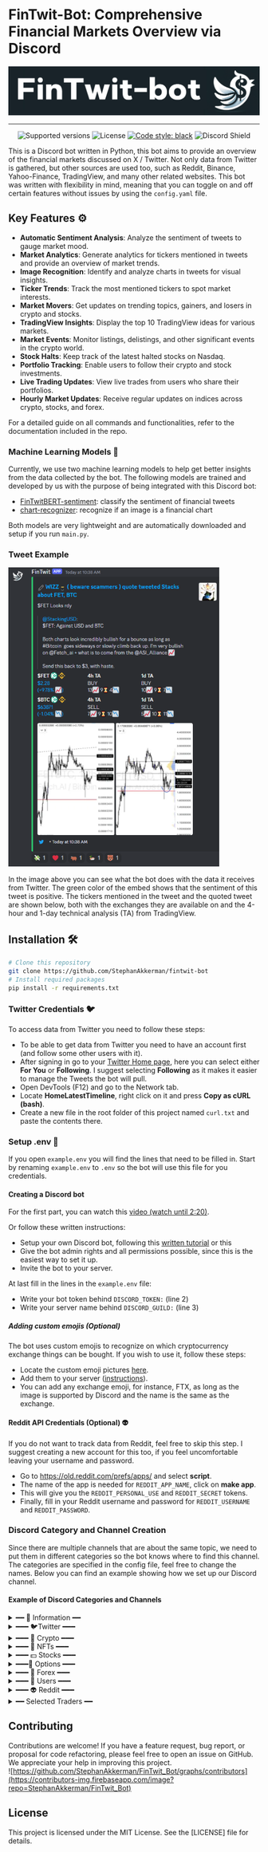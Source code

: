 # FinTwit-Bot: Comprehensive Financial Markets Overview via Discord

![FinTwit-Bot Banner](img/logo/fintwit-banner.png)

---

<p align="center">
  <img src="https://img.shields.io/badge/python-3.10-blue.svg" alt="Supported versions">
  <img src="https://img.shields.io/github/license/StephanAkkerman/fintwit-bot.svg?color=brightgreen" alt="License">
  <a href="https://github.com/psf/black"><img src="https://img.shields.io/badge/code%20style-black-000000.svg" alt="Code style: black"></a>
  <img src="https://dcbadge.limes.pink/api/server/https://discord.gg/UujjNA7hNv?style=flat" alt="Discord Shield"/>
</p>

This is a Discord bot written in Python, this bot aims to provide an overview of the financial markets discussed on X / Twitter.
Not only data from Twitter is gathered, but other sources are used too, such as Reddit, Binance, Yahoo-Finance, TradingView, and many other related websites.
This bot was written with flexibility in mind, meaning that you can toggle on and off certain features without issues by using the `config.yaml` file.

## Key Features ⚙️

- **Automatic Sentiment Analysis**: Analyze the sentiment of tweets to gauge market mood.
- **Market Analytics**: Generate analytics for tickers mentioned in tweets and provide an overview of market trends.
- **Image Recognition**: Identify and analyze charts in tweets for visual insights.
- **Ticker Trends**: Track the most mentioned tickers to spot market interests.
- **Market Movers**: Get updates on trending topics, gainers, and losers in crypto and stocks.
- **TradingView Insights**: Display the top 10 TradingView ideas for various markets.
- **Market Events**: Monitor listings, delistings, and other significant events in the crypto world.
- **Stock Halts**: Keep track of the latest halted stocks on Nasdaq.
- **Portfolio Tracking**: Enable users to follow their crypto and stock investments.
- **Live Trading Updates**: View live trades from users who share their portfolios.
- **Hourly Market Updates**: Receive regular updates on indices across crypto, stocks, and forex.

For a detailed guide on all commands and functionalities, refer to the documentation included in the repo.

### Machine Learning Models 🤖

Currently, we use two machine learning models to help get better insights from the data collected by the bot. The following models are trained and developed by us with the purpose of being integrated with this Discord bot:

- [FinTwitBERT-sentiment](https://huggingface.co/StephanAkkerman/FinTwitBERT-sentiment): classify the sentiment of financial tweets
- [chart-recognizer](https://huggingface.co/StephanAkkerman/chart-recognizer): recognize if an image is a financial chart

Both models are very lightweight and are automatically downloaded and setup if you run `main.py`.

### Tweet Example

<img src="img/examples/tweet_example.png" height="600">

In the image above you can see what the bot does with the data it receives from Twitter.
The green color of the embed shows that the sentiment of this tweet is positive.
The tickers mentioned in the tweet and the quoted tweet are shown below, both with the exchanges they are available on and the 4-hour and 1-day technical analysis (TA) from TradingView.

## Installation 🛠

```bash
# Clone this repository
git clone https://github.com/StephanAkkerman/fintwit-bot
# Install required packages
pip install -r requirements.txt
```

### Twitter Credentials 🐦

To access data from Twitter you need to follow these steps:

- To be able to get data from Twitter you need to have an account first (and follow some other users with it).
- After signing in go to your [Twitter Home page](https://twitter.com/home), here you can select either **For You** or **Following**. I suggest selecting **Following** as it makes it easier to manage the Tweets the bot will pull.
- Open DevTools (F12) and go to the Network tab.
- Locate **HomeLatestTimeline**, right click on it and press **Copy as cURL (bash)**.
- Create a new file in the root folder of this project named `curl.txt` and paste the contents there.

### Setup .env 📝

If you open `example.env` you will find the lines that need to be filled in. Start by renaming `example.env` to `.env` so the bot will use this file for you credentials.

#### Creating a Discord bot

For the first part, you can watch this [video (watch until 2:20)](https://www.youtube.com/watch?v=Pbq7vPsHDtc).

Or follow these written instructions:

- Setup your own Discord bot, following this [written tutorial](https://realpython.com/how-to-make-a-discord-bot-python/) or this
- Give the bot admin rights and all permissions possible, since this is the easiest way to set it up.
- Invite the bot to your server.

At last fill in the lines in the `example.env` file:

- Write your bot token behind `DISCORD_TOKEN:` (line 2)
- Write your server name behind `DISCORD_GUILD:` (line 3)

##### Adding custom emojis (Optional)

The bot uses custom emojis to recognize on which cryptocurrency exchange things can be bought. If you wish to use it, follow these steps:

- Locate the custom emoji pictures [here](https://github.com/StephanAkkerman/fintwit-bot/tree/main/img/emojis).
- Add them to your server ([instructions](https://support.discord.com/hc/en-us/articles/360036479811-Custom-Emojis)).
- You can add any exchange emoji, for instance, FTX, as long as the image is supported by Discord and the name is the same as the exchange.

#### Reddit API Credentials (Optional) 👽

If you do not want to track data from Reddit, feel free to skip this step.
I suggest creating a new account for this too, if you feel uncomfortable leaving your username and password.

- Go to https://old.reddit.com/prefs/apps/ and select **script**.
- The name of the app is needed for `REDDIT_APP_NAME`, click on **make app**.
- This will give you the `REDDIT_PERSONAL_USE` and `REDDIT_SECRET` tokens.
- Finally, fill in your Reddit username and password for `REDDIT_USERNAME` and `REDDIT_PASSWORD`.

### Discord Category and Channel Creation

Since there are multiple channels that are about the same topic, we need to put them in different categories so the bot knows where to find this channel. The categories are specified in the config file, feel free to change the names. Below you can find an example showing how we set up our Discord channel.

#### Example of Discord Categories and Channels

<details closed>
<summary>━━ 🔑 Information ━━</summary>

This is an optional category, where the github channel tracks the commits of this repo using the [GitHub webhook for Discord](https://gist.github.com/jagrosh/5b1761213e33fc5b54ec7f6379034a22).

- 🌐┃general
- 💻┃github
- ⌨┃commands

</details>
<details closed>
<summary>━━━ 🐦Twitter ━━━</summary>

- 📰┃news
- 📷┃images
- ❓┃other
- 💸┃highlights

</details>
<details closed>
<summary>━━━ 🎰 Crypto ━━━</summary>

- 📈┃charts
- 💬┃text
- 📊┃index
- 💡┃ideas
- 🔥┃trending
- 🚀┃gainers
- 💩┃losers
- 🏦┃funding
- 🆕┃listings
- 📰┃news
- 💸┃liquidations
- 🏆┃overview

</details>
<details closed>
<summary>━━━ 🐒 NFTs ━━━</summary>

- 🏆┃top
- 🔥┃trending
- 🌠┃upcoming
- 🎮┃p2e

</details>
<details closed>
<summary>━━━ 💵 Stocks ━━━</summary>

- 📈┃charts
- 💬┃text
- 📊┃index
- 💡┃ideas
- 🔥┃trending
- 🚀┃gainers
- 💩┃losers
- 📅┃earnings
- 🎤┃stocktwits
- 🏆┃overview

</details>
<details closed>
<summary>━━━🎯 Options ━━━</summary>

- 🏆┃overview
- 💣┃volume
- 💰┃spacs
- 📉┃shorts

</details>
<details closed>
<summary>━━━ 💱 Forex ━━━</summary>

- 📈┃charts
- 💬┃text
- 📊┃index
- 📣┃events
- 🏢┃yield

</details>
<details closed>
<summary>━━━ 👨 Users ━━━</summary>

- 💲┃trades

</details>
<details closed>
<summary>━━━ 👽 Reddit ━━━</summary>

- 🤑┃wallstreetbets

</details>
<details closed>
<summary>━━ Selected Traders ━━</summary>

These channels are also optional, but these are some of my favorite traders on Twitter.

- 🐺┃hsakatrades
- 🦁┃anbessa100
- 🔫┃cryptobullet1

</details>

## Contributing

Contributions are welcome! If you have a feature request, bug report, or proposal for code refactoring, please feel free to open an issue on GitHub. We appreciate your help in improving this project.\
![https://github.com/StephanAkkerman/FinTwit_Bot/graphs/contributors](https://contributors-img.firebaseapp.com/image?repo=StephanAkkerman/FinTwit_Bot)

## License

This project is licensed under the MIT License. See the [LICENSE] file for details.
